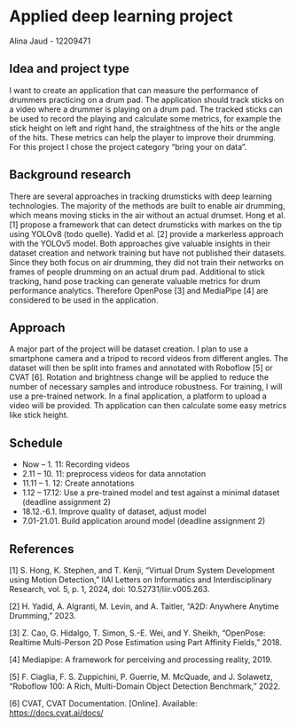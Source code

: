# Applied deep learning project
Alina Jaud - 12209471

## Idea and project type
I want to create an application that can measure the performance of drummers practicing on a drum pad. The application should track sticks on a video where a drummer is playing on a drum pad. The tracked sticks can be used to record the playing and calculate some metrics, for example the stick height on left and right hand, the straightness of the hits or the angle of the hits. These metrics can help the player to improve their drumming.
For this project I chose the project category “bring your on data”.
## Background research
There are several approaches in tracking drumsticks with deep learning technologies. The majority of the methods are built to enable air drumming, which means moving sticks in the air without an actual drumset. Hong et al. [1] propose a framework that can detect drumsticks with markes on the tip using YOLOv8 (todo quelle). Yadid et al. [2] provide a markerless approach with the YOLOv5 model. Both approaches give valuable insights in their dataset creation and network training but have not published their datasets. Since they both focus on air drumming, they did not train their networks on frames of people drumming on an actual drum pad.
Additional to stick tracking, hand pose tracking can generate valuable metrics for drum performance analytics. Therefore OpenPose [3] and MediaPipe [4] are considered to be used in the application.
## Approach
A major part of the project will be dataset creation. I plan to use a smartphone camera and a tripod to record videos from different angles. The dataset will then be split into frames and annotated with Roboflow [5] or CVAT [6]. Rotation and brightness change will be applied to reduce the number of necessary samples and introduce robustness. For training, I will use a pre-trained network. In a final application, a platform to upload a video will be provided. Th application can then calculate some easy metrics like stick height.
## Schedule
* Now – 1. 11: Recording videos
* 2.11 – 10. 11: preprocess videos for data annotation
* 11.11 – 1. 12: Create annotations
* 1.12 – 17.12: Use a pre-trained model and test against a minimal dataset (deadline assignment 2)
* 18.12.-6.1. Improve quality of dataset, adjust model
* 7.01-21.01. Build application around model (deadline assignment 2)
## References
[1]	S. Hong, K. Stephen, and T. Kenji, “Virtual Drum System Development using Motion Detection,” IIAI Letters on Informatics and Interdisciplinary Research, vol. 5, p. 1, 2024, doi: 10.52731/liir.v005.263.

[2]	H. Yadid, A. Algranti, M. Levin, and A. Taitler, “A2D: Anywhere Anytime Drumming,” 2023.

[3]	Z. Cao, G. Hidalgo, T. Simon, S.-E. Wei, and Y. Sheikh, “OpenPose: Realtime Multi-Person 2D Pose Estimation using Part Affinity Fields,” 2018.

[4]	Mediapipe: A framework for perceiving and processing reality, 2019.

[5]	F. Ciaglia, F. S. Zuppichini, P. Guerrie, M. McQuade, and J. Solawetz, “Roboflow 100: A Rich, Multi-Domain Object Detection Benchmark,” 2022.

[6]	CVAT, CVAT Documentation. [Online]. Available: https://docs.cvat.ai/docs/

